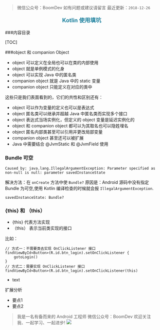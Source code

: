 > 微信公众号：BoomDev
如有问题或建议请留言
最近更新：`2018-12-26`

<p style="text-align:center;color:#1e819e;font-size:1.3em;font-weight: bold;">
Kotlin 使用填坑
</p>

###内容目录

[TOC]

###object 和 companion Object

- object 可以定义在全局也可以在类的内部使用
- object 就是单例模式的化身
- object 可以实现 Java 中的匿名类
- companion object 就是 Java 中的 static 变量
- companion object 只能定义在对应的类中

这些只是我们表面看到的，它们的共性和区别还有：

- object 可以作为变量的定义也可以是表达式
- object 匿名类可以继承并超越 Java 中匿名类而实现多个接口
- object 表达式当场实例化，但定义的 object 变量是延迟实例化的
- object 和 companion object 都可以为其取名也可以隐姓埋名
- object 匿名内部类甚至可以引用并更改局部变量
- companion object 甚至还可以被扩展
- Java 中需要结合 @JvmStatic 和 @JvmField 使用

### Bundle 可空
```
Caused by: java.lang.IllegalArgumentException: Parameter specified as non-null is null: parameter savedInstanceState
```
解决方法：在 `onCreate` 方法中使 `Bundle?` 原因是：Android 源码中没有指定 Bundle 为可空,使用 Kotlin 编译检查的时候就会报 `IllegalArgumentException`.
```
savedInstanceState: Bundle?
```

### {this} 和 （this）

- {this} 代表方法实现
- （this） 表示当前类实现的接口

比如：
```
// 方式一：不需要类去实现 OnClickListener 接口
findViewById<Button>(R.id.btn_login).setOnClickListener {
    gotoLogin()
}
// 方式二：需要实现 OnClickListener 接口
findViewById<Button>(R.id.btn_login).setOnClickListener(this)
```


- text


扩展分析

- 要点1
- 要点2





> 我是一名有备而来的 Android 工程师
微信公众号：BoomDev
欢迎关注我、一起学习、一起进步!
![](http://pbl7l4exy.bkt.clouddn.com/%E5%85%AC%E4%BC%97%E5%8F%B78.jpg)


